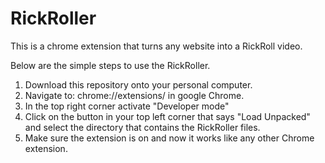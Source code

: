 # RickRoller
This is a chrome extension that turns any website into a RickRoll video.

Below are the simple steps to use the RickRoller.

1. Download this repository onto your personal computer.
2. Navigate to: chrome://extensions/ in google Chrome.
3. In the top right corner activate "Developer mode"
4. Click on the button in your top left corner that says "Load Unpacked" and select the directory that contains the RickRoller files.
5. Make sure the extension is on and now it works like any other Chrome extension.

